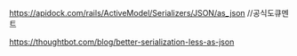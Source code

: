https://apidock.com/rails/ActiveModel/Serializers/JSON/as_json
//공식도큐멘트

https://thoughtbot.com/blog/better-serialization-less-as-json
